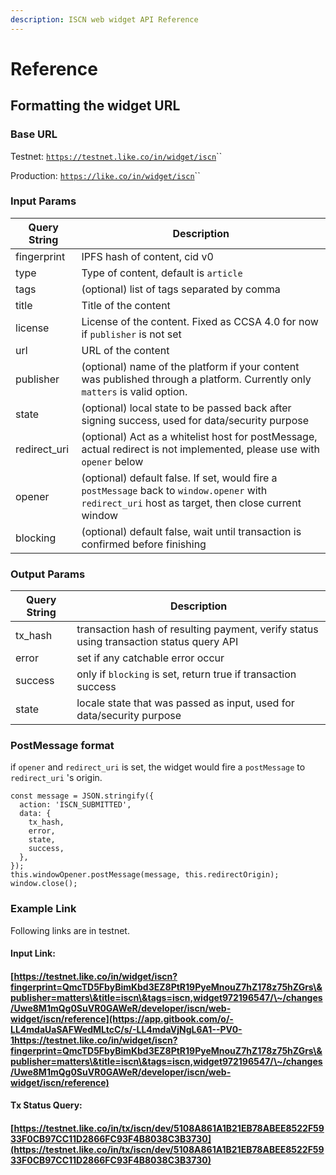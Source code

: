 ```yaml
---
description: ISCN web widget API Reference
---
```


# Reference

## Formatting the widget URL <a href="#formatting-the-widget-url" id="formatting-the-widget-url"></a>

### Base URL <a href="#base-url" id="base-url"></a>

Testnet: [`https://testnet.like.co/in/widget/iscn`](https://testnet.like.co/in/widget/iscn)``

Production: [`https://like.co/in/widget/iscn`](https://like.co/in/widget/iscn)``

### &#x20;Input Params <a href="#input-params" id="input-params"></a>

| Query String  | Description                                                                                                                                        |
| ------------- | -------------------------------------------------------------------------------------------------------------------------------------------------- |
| fingerprint   | IPFS hash of content, cid v0                                                                                                                       |
| type          | Type of content, default is `article`                                                                                                              |
| tags          | (optional) list of tags separated by comma                                                                                                         |
| title         | Title of the content                                                                                                                               |
| license       | License of the content. Fixed as CCSA 4.0 for now if `publisher` is not set                                                                        |
| url           | URL of the content                                                                                                                                 |
| publisher     | (optional) name of the platform if your content was published through a platform. Currently only `matters` is valid option.                        |
| state         | (optional) local state to be passed back after signing success, used for data/security purpose                                                     |
| redirect\_uri | (optional) Act as a whitelist host for postMessage, actual redirect is not implemented, please use with `opener` below                             |
| opener        | (optional) default false. If set, would fire a `postMessage` back to `window.opener` with `redirect_uri` host as target, then close current window |
| blocking      | (optional) default false, wait until transaction is confirmed before finishing                                                                     |

### Output Params <a href="#output-params" id="output-params"></a>

| Query String | Description                                                                             |
| ------------ | --------------------------------------------------------------------------------------- |
| tx\_hash     | transaction hash of resulting payment, verify status using transaction status query API |
| error        | set if any catchable error occur                                                        |
| success      | only if `blocking` is set, return true if transaction success                           |
| state        | locale state that was passed as input, used for data/security purpose                   |

### PostMessage format

if `opener` and `redirect_uri` is set, the widget would fire a `postMessage` to `redirect_uri` 's origin.&#x20;

```
const message = JSON.stringify({
  action: 'ISCN_SUBMITTED',
  data: {
    tx_hash,
    error,
    state,
    success,
  },
});
this.windowOpener.postMessage(message, this.redirectOrigin);
window.close();
```

### Example Link <a href="#example-link" id="example-link"></a>

Following links are in testnet.

#### Input Link: <a href="#input-link-https-rinkeby-like-co-in-widget-pay-to-ckxpress-and-amount-1-and-via-kiutest-0-and-fee-1" id="input-link-https-rinkeby-like-co-in-widget-pay-to-ckxpress-and-amount-1-and-via-kiutest-0-and-fee-1"></a>

#### [https://testnet.like.co/in/widget/iscn?fingerprint=QmcTD5FbyBimKbd3EZ8PtR19PyeMnouZ7hZ178z75hZGrs\&publisher=matters\&title=iscn\&tags=iscn,widget972196547/\~/changes/Uwe8M1mQg0SuVR0GAWeR/developer/iscn/web-widget/iscn/reference](https://app.gitbook.com/o/-LL4mdaUaSAFWedMLtcC/s/-LL4mdaVjNgL6A1--PV0-1https://testnet.like.co/in/widget/iscn?fingerprint=QmcTD5FbyBimKbd3EZ8PtR19PyeMnouZ7hZ178z75hZGrs\&publisher=matters\&title=iscn\&tags=iscn,widget972196547/\~/changes/Uwe8M1mQg0SuVR0GAWeR/developer/iscn/web-widget/iscn/reference) <a href="#input-link-https-rinkeby-like-co-in-widget-pay-to-ckxpress-and-amount-1-and-via-kiutest-0-and-fee-1" id="input-link-https-rinkeby-like-co-in-widget-pay-to-ckxpress-and-amount-1-and-via-kiutest-0-and-fee-1"></a>

#### Tx Status Query:

#### [https://testnet.like.co/in/tx/iscn/dev/5108A861A1B21EB78ABEE8522F5933F0CB97CC11D2866FC93F4B8038C3B3730](https://testnet.like.co/in/tx/iscn/dev/5108A861A1B21EB78ABEE8522F5933F0CB97CC11D2866FC93F4B8038C3B3730)
